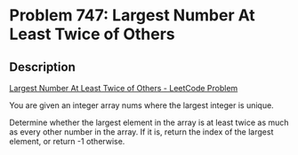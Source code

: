 # Problem 747: Largest Number At Least Twice of Others

## Description

[Largest Number At Least Twice of Others - LeetCode Problem](https://leetcode.com/problems/largest-number-at-least-twice-of-others/description/)

You are given an integer array nums where the largest integer is unique.

Determine whether the largest element in the array is at least twice as much as every other number in the array.
If it is, return the index of the largest element, or return -1 otherwise.
